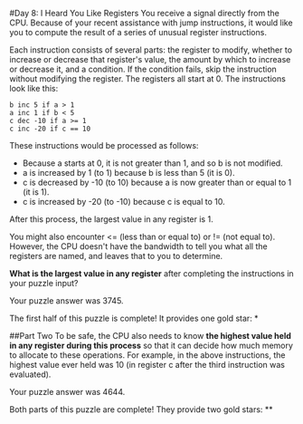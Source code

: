#Day 8: I Heard You Like Registers
You receive a signal directly from the CPU. Because of your recent assistance with jump instructions, it would 
like you to compute the result of a series of unusual register instructions.

Each instruction consists of several parts: the register to modify, whether to increase or decrease that register's 
value, the amount by which to increase or decrease it, and a condition. If the condition fails, skip the instruction 
without modifying the register. The registers all start at 0. The instructions look like this:
```
b inc 5 if a > 1
a inc 1 if b < 5
c dec -10 if a >= 1
c inc -20 if c == 10
```
These instructions would be processed as follows:

* Because a starts at 0, it is not greater than 1, and so b is not modified.
* a is increased by 1 (to 1) because b is less than 5 (it is 0).
* c is decreased by -10 (to 10) because a is now greater than or equal to 1 (it is 1).
* c is increased by -20 (to -10) because c is equal to 10.

After this process, the largest value in any register is 1.

You might also encounter <= (less than or equal to) or != (not equal to). However, the CPU doesn't have the 
bandwidth to tell you what all the registers are named, and leaves that to you to determine.

**What is the largest value in any register** after completing the instructions in your puzzle input?

Your puzzle answer was 3745.

The first half of this puzzle is complete! It provides one gold star: *

##Part Two
To be safe, the CPU also needs to know **the highest value held in any register during this process** so that it can 
decide how much memory to allocate to these operations. For example, in the above instructions, the highest value ever
held was 10 (in register c after the third instruction was evaluated).

Your puzzle answer was 4644.

Both parts of this puzzle are complete! They provide two gold stars: **
